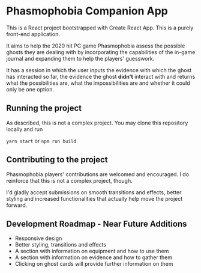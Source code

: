 # Phasmophobia Companion App

This is a React project bootstrapped with Create React App. This is a purely front-end application.

It aims to help the 2020 hit PC game Phasmophobia assess the possible ghosts they are dealing with by incorporating the capabilities of the in-game journal and expanding them to help the players' guesswork.

It has a session in which the user inputs the evidence with which the ghost has interacted so far, the evidence the ghost **didn't** interact with and returns what the possibilities are, what the impossibilities are and whether it could only be one option.

## Running the project

As described, this is not a complex project. You may clone this repository locally and run

`yarn start` or `npm run build` 

## Contributing to the project

Phasmophobia players' contributions are welcomed and encouraged. I do reinforce that this is not a complex project, though.

I'd gladly accept submissions on smooth transitions and effects, better styling and increased functionalities that actually help move the project forward.

## Development Roadmap - Near Future Additions
- Responsive design
- Better styling, transitions and effects
- A section with information on equipment and how to use them
- A section with information on evidence and how to gather them
- Clicking on ghost cards will provide further information on them
